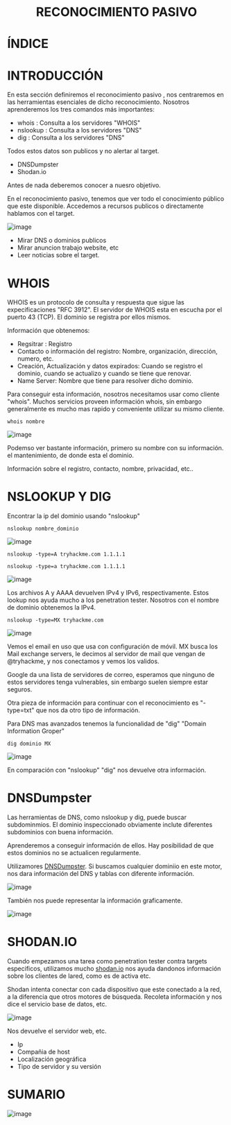 <h1 align="center">RECONOCIMIENTO PASIVO</h1>




# ÍNDICE

# INTRODUCCIÓN

En esta sección definiremos el reconocimiento pasivo , nos centraremos en las herramientas esenciales de dicho reconocimiento. Nosotros aprenderemos los tres comandos más importantes:

- whois : Consulta a los servidores "WHOIS"
- nslookup : Consulta a los servidores "DNS"
- dig : Consulta a los servidores "DNS"

Todos estos datos son publicos y no alertar al target.

- DNSDumpster
- Shodan.io

Antes de nada deberemos conocer a nuesro objetivo.

En el reconocimiento pasivo, tenemos que ver todo el conocimiento público que este disponible. Accedemos a recursos publicos o directamente hablamos con el target. 

![image](https://github.com/user-attachments/assets/8925f4b3-2616-4e4e-a75c-a272a03bafeb)


- Mirar DNS o dominios publicos
- Mirar anuncion trabajo website, etc
- Leer noticias sobre el target.


# WHOIS

WHOIS es un protocolo de consulta y respuesta que sigue las expecificaciones "RFC 3912". El servidor de WHOIS esta en escucha por el puerto 43 (TCP). El dominio se registra por ellos mismos. 

Información que obtenemos:

- Regsitrar : Registro
- Contacto o información del registro: Nombre, organización, dirección, numero, etc.
- Creación, Actualización y datos expirados: Cuando se registro el dominio, cuando se actualizo y cuando se tiene que renovar.
- Name Server: Nombre que tiene para resolver dicho dominio.

Para conseguir esta información, nosotros necesitamos usar como cliente "whois". Muchos servicios proveen información whois, sin embargo generalmente es mucho mas rapido y conveniente utilizar su mismo cliente. 

```
whois nombre
```

![image](https://github.com/user-attachments/assets/96036972-b599-4bbb-99af-ec1d2944c534)

Podemso ver bastante información, primero su nombre con su información. el mantenimiento, de donde esta el dominio.

Información sobre el registro, contacto, nombre, privacidad, etc..

# NSLOOKUP Y DIG

Encontrar la ip del dominio usando "nslookup" 

```
nslookup nombre_dominio
```

![image](https://github.com/user-attachments/assets/ddee41e1-f8c1-45bf-aaa8-22f6d811898a)

```
nslookup -type=A tryhackme.com 1.1.1.1

nslookup -type=a tryhackme.com 1.1.1.1
```
![image](https://github.com/user-attachments/assets/1b5a6869-7f31-4498-bfef-93af26586018)

Los archivos A y AAAA devuelven IPv4 y IPv6, respectivamente. Estos lookup nos ayuda mucho a los penetration tester. Nosotros con el nombre de dominio obtenemos la IPv4.

```
nslookup -type=MX tryhackme.com
```
![image](https://github.com/user-attachments/assets/349603b8-b2cc-4bb4-85aa-d04b8775eedf)

Vemos el email en uso que usa con configuración de móvil. MX busca los Mail exchange servers, le decimos al servidor de mail que vengan de @tryhackme, y nos conectamos y vemos los validos.

Google da una lista de servidores de correo, esperamos que ninguno de estos servidores tenga vulnerables, sin embargo suelen siempre estar seguros.

Otra pieza de información para continuar con el reconocimiento es "-type=txt" que nos da otro tipo de información.

Para DNS mas avanzados tenemos la funcionalidad de "dig" "Domain Information Groper" 

```
dig dominio MX
```
![image](https://github.com/user-attachments/assets/5bc23874-4ee7-4df9-806c-70cd18f90d07)

En comparación con "nslookup" "dig" nos devuelve otra información.

# DNSDumpster

Las herramientas de DNS, como nslookup y dig, puede buscar subdominmios. El dominio inspeccionado obviamente inclute diferentes subdominios con buena información. 

Aprenderemos a conseguir información de ellos. Hay posibilidad de que estos dominios no se actualicen regularmente.

Utilizamores [DNSDumpster](https://dnsdumpster.com). Si buscamos cualquier dominiio en este motor, nos dara información del DNS y tablas con diferente información.

![image](https://github.com/user-attachments/assets/0bdf80a3-06f8-4554-9b65-066ae763d10e)

También nos puede representar la información graficamente. 

![image](https://github.com/user-attachments/assets/e9d9a6ed-bae1-4e4f-8cb5-e52a297e631e)

# SHODAN.IO

Cuando empezamos una tarea como penetration tester contra targets especificos, utilizamos mucho [shodan.io](https://www.shodan.io) nos ayuda dandonos información sobre los clientes de lared, como es de activa etc.

Shodan intenta conectar con cada dispositivo que este conectado a la red, a la diferencia que otros motores de búsqueda. Recoleta información y nos dice el servicio base de datos, etc.

![image](https://github.com/user-attachments/assets/470efd89-ed05-497a-825c-d99388ed49ad)

Nos devuelve el servidor web, etc.

- Ip
- Compañia de host
- Localización geográfica
- Tipo de servidor y su versión

# SUMARIO

![image](https://github.com/user-attachments/assets/3f1e30d6-686f-4c84-b8d3-bb8f89d7ba34)


